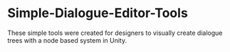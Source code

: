 # Simple-Dialogue-Editor-Tools

These simple tools were created for designers to visually create dialogue trees with a node based system in Unity.
